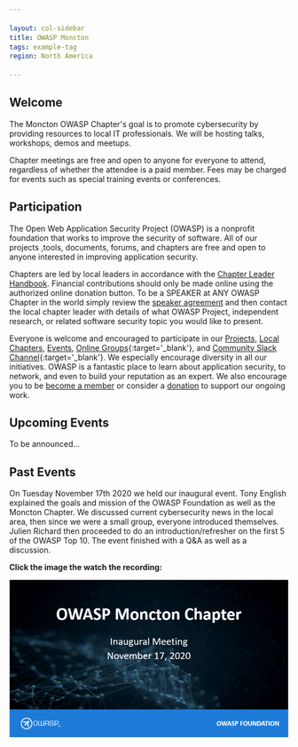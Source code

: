 ```yaml
---

layout: col-sidebar
title: OWASP Moncton
tags: example-tag
region: North America

---
```


## Welcome
The Moncton OWASP Chapter's goal is to promote cybersecurity by providing resources to local IT professionals. We will be hosting talks, workshops, demos and meetups.

Chapter meetings are free and open to anyone for everyone to attend, regardless of whether the attendee is a paid member. Fees may be charged for events such as special training events or conferences.

## Participation
The Open Web Application Security Project (OWASP) is a nonprofit foundation that works to improve the security of software. All of our projects ,tools, documents, forums, and chapters are free and open to anyone interested in improving application security. 

Chapters are led by local leaders in accordance with the [Chapter Leader Handbook](/www-policy/rules-of-procedure/chapter-handbook). Financial contributions should only be made online using the authorized online donation button. To be a SPEAKER at ANY OWASP Chapter in the world simply review the [speaker agreement](/www-policy/speaker-agreement) and then contact the local chapter leader with details of what OWASP Project, independent research, or related software security topic you would like to present.

Everyone is welcome and encouraged to participate in our [Projects](/projects), [Local Chapters](/chapters), [Events](/events), [Online Groups](https://groups.google.com/a/owasp.com/){:target='_blank'}, and [Community Slack Channel](https://owasp.slack.com/){:target='_blank'}. We especially encourage diversity in all our initiatives. OWASP is a fantastic place to learn about application security, to network, and even to build your reputation as an expert. We also encourage you to be [become a member](/membership) or consider a [donation](/donate) to support our ongoing work.

## Upcoming Events
To be announced...

## Past Events

On Tuesday November 17th 2020 we held our inaugural event. Tony English explained the goals and mission of the OWASP Foundation as well as the Moncton Chapter. We discussed current cybersecurity news in the local area, then since we were a small group, everyone introduced themselves. Julien Richard then proceeded to do an introduction/refresher on the first 5 of the OWASP Top 10. The event finished with a Q&A as well as a discussion.

**Click the image the watch the recording:**

[![OWASP Moncton Chapter Inaugural Event Recording](/assets/images/Inaugural.png)](https://player.vimeo.com/video/480764734)
